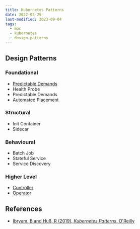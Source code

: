```yaml
---
title: Kubernetes Patterns
date: 2022-03-29
last-modified: 2023-09-04
tags:
  - moc
  - kubernetes
  - design-patterns
---
```


## Design Patterns

### Foundational

- [Predictable Demands](notes/Predictable%20Demands%20Pattern.md)
- Health Probe
- Predictable Demands
- Automated Placement

### Structural

- Init Container
- Sidecar

### Behavioural

- Batch Job
- Stateful Service
- Service Discovery

### Higher Level

- [Controller](notes/Kubernetes%20Controllers.md)
- [Operator](notes/Kubernetes%20Operator%20Pattern.md)

## References

- [Ibryam, B and Huß, R (2019), *Kubernetes Patterns*, O'Reilly](https://www.oreilly.com/library/view/kubernetes-patterns/9781492050278/)

